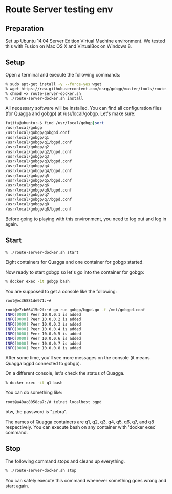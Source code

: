 # Route Server testing env

## Preparation

Set up Ubuntu 14.04 Server Edition Virtual Machine environment. We
tested this with Fusion on Mac OS X and VirtualBox on Windows 8.

## Setup

Open a terminal and execute the following commands:

```bash
% sudo apt-get install -y --force-yes wget
% wget https://raw.githubusercontent.com/osrg/gobgp/master/tools/route-server/route-server-docker.sh
% chmod +x route-server-docker.sh
% ./route-server-docker.sh install
```

All necessary software will be installed. You can find all configuration files
(for Quagga and gobgp) at /usr/local/gobgp. Let's make sure:

```bash
fujita@ubuntu:~$ find /usr/local/gobgp|sort
/usr/local/gobgp
/usr/local/gobgp/gobgpd.conf
/usr/local/gobgp/q1
/usr/local/gobgp/q1/bgpd.conf
/usr/local/gobgp/q2
/usr/local/gobgp/q2/bgpd.conf
/usr/local/gobgp/q3
/usr/local/gobgp/q3/bgpd.conf
/usr/local/gobgp/q4
/usr/local/gobgp/q4/bgpd.conf
/usr/local/gobgp/q5
/usr/local/gobgp/q5/bgpd.conf
/usr/local/gobgp/q6
/usr/local/gobgp/q6/bgpd.conf
/usr/local/gobgp/q7
/usr/local/gobgp/q7/bgpd.conf
/usr/local/gobgp/q8
/usr/local/gobgp/q8/bgpd.conf
```

Before going to playing with this environment, you need to log out and log in
again.

## Start

```bash
% ./route-server-docker.sh start
```

Eight containers for Quagga and one container for gobgp started.

Now ready to start gobgp so let's go into the container for gobgp:

```bash
% docker exec -it gobgp bash
```

You are supposed to get a console like the following:

```bash
root@ec36881de971:~#
```

```bash
root@e7cb66415e2f:~# go run gobgp/bgpd.go -f /mnt/gobgpd.conf
INFO[0000] Peer 10.0.0.1 is added
INFO[0000] Peer 10.0.0.2 is added
INFO[0000] Peer 10.0.0.3 is added
INFO[0000] Peer 10.0.0.4 is added
INFO[0000] Peer 10.0.0.5 is added
INFO[0000] Peer 10.0.0.6 is added
INFO[0000] Peer 10.0.0.7 is added
INFO[0000] Peer 10.0.0.8 is added
```

After some time, you'll see more messages on the console (it means
Quagga bgpd connected to gobgp).

On a different console, let's check the status of Quagga.

```bash
% docker exec -it q1 bash
```

You can do something like:

```bash
root@a40ac8058ca7:/# telnet localhost bgpd
```

btw, the password is "zebra".

The names of Quagga containers are q1, q2, q3, q4, q5, q6, q7, and q8
respectively. You can execute bash on any container with 'docker exec'
command.

## Stop

The following command stops and cleans up everything.

```bash
% ./route-server-docker.sh stop
```

You can safely execute this command whenever something goes wrong and start
again.

